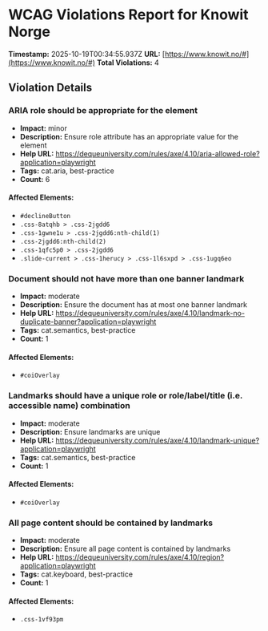 # WCAG Violations Report for Knowit Norge

**Timestamp:** 2025-10-19T00:34:55.937Z
**URL:** [https://www.knowit.no/#](https://www.knowit.no/#)
**Total Violations:** 4

## Violation Details

### ARIA role should be appropriate for the element

- **Impact:** minor
- **Description:** Ensure role attribute has an appropriate value for the element
- **Help URL:** https://dequeuniversity.com/rules/axe/4.10/aria-allowed-role?application=playwright
- **Tags:** cat.aria, best-practice
- **Count:** 6

#### Affected Elements:

- `#declineButton`
- `.css-8atqhb > .css-2jgdd6`
- `.css-1gwne1u > .css-2jgdd6:nth-child(1)`
- `.css-2jgdd6:nth-child(2)`
- `.css-1qfc5p0 > .css-2jgdd6`
- `.slide-current > .css-1herucy > .css-1l6sxpd > .css-1ugq6eo`

### Document should not have more than one banner landmark

- **Impact:** moderate
- **Description:** Ensure the document has at most one banner landmark
- **Help URL:** https://dequeuniversity.com/rules/axe/4.10/landmark-no-duplicate-banner?application=playwright
- **Tags:** cat.semantics, best-practice
- **Count:** 1

#### Affected Elements:

- `#coiOverlay`

### Landmarks should have a unique role or role/label/title (i.e. accessible name) combination

- **Impact:** moderate
- **Description:** Ensure landmarks are unique
- **Help URL:** https://dequeuniversity.com/rules/axe/4.10/landmark-unique?application=playwright
- **Tags:** cat.semantics, best-practice
- **Count:** 1

#### Affected Elements:

- `#coiOverlay`

### All page content should be contained by landmarks

- **Impact:** moderate
- **Description:** Ensure all page content is contained by landmarks
- **Help URL:** https://dequeuniversity.com/rules/axe/4.10/region?application=playwright
- **Tags:** cat.keyboard, best-practice
- **Count:** 1

#### Affected Elements:

- `.css-1vf93pm`
